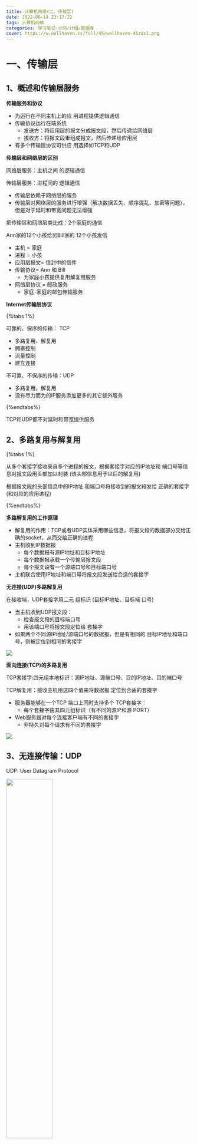 ```yaml
---
title: 计算机网络(二、传输层)
date: 2022-06-14 23:17:22
tags: 计算机网络
categories: 学习笔记-计网/计组/数据库
cover: https://w.wallhaven.cc/full/45/wallhaven-45zdx1.png
---
```


# 一、传输层

## 1、概述和传输层服务

**传输服务和协议**

-  为运行在不同主机上的应 用进程提供逻辑通信
-  传输协议运行在端系统
   -  发送方：将应用层的报文分成报文段，然后传递给网络层
   -  接收方：将报文段重组成报文，然后传递给应用层
-  有多个传输层协议可供应 用选择如TCP和UDP

**传输层和网络层的区别**

 网络层服务：主机之间 的逻辑通信

 传输层服务：进程间的 逻辑通信

-  传输层依赖于网络层的服务
-  传输层对网络层的服务进行增强（解决数据丢失、顺序混乱、加密等问题），但是对于延时和带宽问题无法增强

把传输层和网络层类比成：2个家庭的通信

Ann家的12个小孩给另Bill家的 12个小孩发信 

- 主机 = 家庭 
- 进程 = 小孩 
- 应用层报文= 信封中的信件 
- 传输协议= Ann 和 Bill 
  - 为家庭小孩提供复用解复用服务 
- 网络层协议 = 邮政服务 
  - 家庭-家庭的邮包传输服务

**Internet传输层协议**

{%tabs 1%}

<!--tab TCP-->

 可靠的、保序的传输： TCP

- 多路复用、解复用
- 拥塞控制
- 流量控制
- 建立连接

<!--endtab-->

<!--tab UDP-->

 不可靠、不保序的传输：UDP

- 多路复用，解复用
- 没有尽力而为的IP服务添加更多的其它额外服务

<!--endtab-->

{%endtabs%}

TCP和UDP都不对延时和带宽提供服务

##  2、多路复用与解复用

{%tabs 1%}

<!--tab 在发送方主机多路复用-->

从多个套接字接收来自多个进程的报文，根据套接字对应的IP地址和 端口号等信息对报文段用头部加以封装 (该头部信息用于以后的解复用)

<!--endtab-->

<!--tab 接收方主机多路解复用-->

根据报文段的头部信息中的IP地址 和端口号将接收到的报文段发给 正确的套接字(和对应的应用进程)

<!--endtab-->

{%endtabs%}

**多路解复用的工作原理**

- 解复用的作用：TCP或者UDP实体采用哪些信息，将报文段的数据部分交给正确的socket，从而交给正确的进程
- 主机收到IP数据报
  - 每个数据报有源IP地址和目标IP地址
  - 每个数据报承载一个传输层报文段
  - 每个报文段有一个源端口号和目标端口号
- 主机联合使用IP地址和端口号将报文段发送给合适的套接字

**无连接(UDP)多路解复用**

 在接收端，UDP套接字用二元 组标识 (目标IP地址、目标端 口号)

-  当主机收到UDP报文段：
   -  检查报文段的目标端口号
   -  用该端口号将报文段定位给 套接字
-  如果两个不同源IP地址/源端口号的数据报，但是有相同的 目标IP地址和端口号，则被定位到相同的套接字

![](https://s1.ax1x.com/2022/06/09/Xys1c6.md.png)

**面向连接(TCP)的多路复用**

 TCP套接字:四元组本地标识：源IP地址、源端口号、目的IP地址、目的端口号

TCP解复用：接收主机用这四个值来将数据报 定位到合适的套接字

-  服务器能够在一个TCP 端口上同时支持多个 TCP套接字：
   -  每个套接字由其四元组标识（有不同的源IP和源 PORT）
-  Web服务器对每个连接客户端有不同的套接字
   -  非持久对每个请求有不同的套接字

![](https://s1.ax1x.com/2022/06/09/Xys3jK.png)

##  3、无连接传输：UDP

UDP: User Datagram Protocol

<img src="https://s1.ax1x.com/2022/06/14/XIa4Mj.png" width="50%" />



**UDP校验**

目的： 检测在被传输报文段中的差错 (如比特反转)

发送方：

-  将报文段的内容视为16 比特的整数
-  校验和：报文段的加法 和 （1的补运算）
-  发送方将校验和放在 UDP的校验和字段

接收方：

-  计算接收到的报文段的校验和
- 检查计算出的校验和与校验 和字段的内容是否相等：
  -  不相等–--检测到差错
  -  相等–--没有检测到差错 ，但也许还是有差错

案例：

![](https://s1.ax1x.com/2022/06/14/XIdaT0.md.png)



## 4、可靠数据传输的原理

开发可靠数据传输协议（ rdt ）reliable data transfer

有限状态机 (FSM)

**确认(ACK)**：接收方显式地告诉发送方分组已被正确接收 

 **否定确认( NAK)**: 接收方显式地告诉发送方分组发生了差错 • 

### rdt2.0

rdt2.0中的新机制：采用差错控制编码进行差错检测 

-  发送方差错控制编码、缓存 
- 接收方使用编码检错 
- 接收方的反馈：控制报文（ACK，NAK）：接收方->发送方 
- 发送方收到反馈相应的动作

存在的问题：

如果ACK/NAK出错？ 发送方不知道接收方发 生了什么事情！

### rdt2.1

**rdt2.1**：发送方处理出错的ACK/NAK

![](https://s1.ax1x.com/2022/07/24/jvpFA0.md.png)



**发送方：**

-  在分组中加入序列号 ， 两个序列号（0，1）就 足够了 ， 一次只发送一个未经确认 的分组。
-  必须检测接收方发过来的ACK/NAK是否 出错
-  状态数变成了两倍（ 必须记住当前分组的序列 号为0还是1）

**接收方：**

-  必须检测接收到的分组 是否是重复的（ 状态会指示希望接收到的 分组的序号为0还是1）
-  注意：接收方并不知道 发送方是否正确收到了 其ACK/NAK（ 没有安排确认的确认）
- 接收方不知道它最后发送的ACK/NAK是否被正确地收到， 也就是发送方不对收到的ack/nak给确认，没有所谓的确认的确认；

### rdt2.2

rdt2.2：无NAK的协议

- 功能同rdt2.1，但只使用ACK(ack 要编号）
- 接收方对最后正确接收的分组发ACK，以替代NAK
  -  接收方必须显式地包含被正确接收分组的序号
-  当收到重复的ACK（如：再次收到ack0）时，发送 方与收到NAK采取相同的动作：重传当前分组
- 为后面的一次发送多个数据单位做一个准备
  -  一次能够发送多个
  -  每一个的应答都有：ACK，NACK；麻烦
  -  使用对前一个数据单位的ACK，代替本数据单位的nak
  -  确认信息减少一半，协议处理简单

![](https://s1.ax1x.com/2022/07/27/vp4mOf.png)

### rdt3.0

rdt3.0：具有比特差错和分组丢失的信道

新的假设：下层信道可 能会丢失分组（数据 或ACK）

![](https://s1.ax1x.com/2022/07/27/vp5oaF.png)

![](https://s1.ax1x.com/2022/07/27/vp5HPJ.png)

-  过早超时（延迟的ACK）也能够正常工作；但是效率较低，一半 的分组和确认是重复的； 
- 设置一个合理的超时时间也是比较重要的

​	

- rdt3.0可以工作，但链路容量比较大的情况下，**性能很差** 

-  链路容量比较大，一次发一个PDU 的不能够充分利用链路的传输能力

**流水线协议**

流水线协议：允许发送方在未得到对方确认的情况下一次发送多个分组

-  必须增加序号的范围:用多个bit表示分组的序号
-  在发送方/接收方要有缓冲区
  -  发送方缓冲：未得到确认，可能需要重传； 
  -  接收方缓存：上层用户取用数据的速率≠接收到的数据速率；接收到的数据可 能乱序，排序交付（可靠）

### 滑动窗口(slide window)协议

**发送缓冲区** 

- 形式：内存中的一个区域，落入缓冲区的分组可以发送 
-  功能：用于存放已发送，但是没有得到确认的分组 
- 必要性：需要重发时可用

 **发送缓冲区中的分组** 

-  未发送的：落入发送缓冲区的分组，可以连续发送出去； 
-  已经发送出去的、等待对方确认的分组：发送缓冲区的分组只有得到确认 才能删除

前沿： 那些已发送但是未经确认分组的序号构成的空间

后沿：发送并确认的分组

![](https://s1.ax1x.com/2022/07/28/vCRVZF.png)

 发送窗口**后沿移动**

-  条件：收到老分组(后沿)的确认  
- 结果：发送缓冲区罩住新的分组，来了分组可以发 送 
-  移动的极限：不能够超过前沿

![](https://s1.ax1x.com/2022/07/28/vCRni9.png)

滑动窗口协议**发送过程**：

![](https://s1.ax1x.com/2022/07/28/vCRKR1.png)

 **接收窗口**的滑动和发送确认 

-  滑动： • 低序号的分组到来，接收窗口移动； 
- 高序号分组乱序到，缓存但不交付（因为要实现rdt，不允许失序），不滑动

![](https://s1.ax1x.com/2022/07/28/vCR3qO.png)



### GBN 和 SR协议处理接收窗口乱序

**Go-back-N:**

 GBN :接收窗口尺寸=1 

- 接收端：只能顺序接收 
- 发送端：从表现来看，一旦一个 分组没有发成功，如：0,1,2,3,4  ; 假如1未成功，234都发送出去 了，要返回1再发送；GB1
-  发送端拥有对最老的 未确认分组的定时器 ， 只需设置一个定时器 ， 当定时器到时时，**重传所有未确认分组**

**Selective Repeat:**

 SR: 接收窗口尺寸>1 

- 接收端：可以乱序接收 
-  发送端：发送0,1,2,3,4，一旦1 未成功，2,3,4,已发送，无需重 发，选择性发送1
-  发送方为每个未确认的 分组保持一个定时器 ， 当超时定时器到时，**只是重发到时的未确认分组**

**总结：**

![GBN和SR总结](https://s1.ax1x.com/2022/07/28/vCRoeU.png)

# 二、数据链路层

##  透明传输的实现方法

### 字符计数法

就是在帧的首部做计数，这个字符记录了当前帧有多少个字符。
缺点：如果在某一个帧内，标记位后面的某个字节的数据丢失，那么会影响后面的帧
比如3 1 1 和 4 2 2 2，如果前面的帧丢失变成 3 1，那么后面的4就会被补到前面变成 3 1 4导致错误

![image-20220929171313292](http://www.wanghongtao.xyz/typora/image-20220929171313292.png)

### 字符填充法

就是加头加尾分别标记开始结束，和零比特填充法（见下）对比，**开始和结束的对应的字符不一样**
但有可能出现数据内某段比特流数据正好**与标记字段重复**，从而导致误判断的情况

![image-20220929171651216](http://www.wanghongtao.xyz/typora/image-20220929171651216.png)

> ##### 解决方法：添加转义字符。即对于那些与标记字符重复的数据流，在它们的前面添加一段转义字符，这样接收方在解析帧时，看到这些转义字符就不会认为那些特殊的数据当成帧的开始/结束了

![image-20220929171741584](http://www.wanghongtao.xyz/typora/image-20220929171741584.png)

### 零比特填充法

1、在发送端，扫描整个信息段，只要出现5个1，就立即填入一个0.

2、在接收端收到一个帧时，先找到标志字段确定边界，再用硬件对比特流进行扫描。发现连续5个1时，就把后面的0删除。

![image-20220929172314100](http://www.wanghongtao.xyz/typora/image-20220929172314100.png)

> 保证了透明传输：在传送的比特流中可以穿送任意比特组合，而不会引起对帧边界的判断错误



### 违规编码法

因为曼彻斯特编码不使用高-高，低-低来表示，所以如果使用高-高，低-低来表示帧起始和终止就**不会与数据冲突**

> 由于字节计数法中count字段的脆弱性以及字符填充实现上的复杂性和不兼容性
>
> 目前普遍使用的帧同步法是比特填充和违规编码法

## 检错编码（奇偶校验码，循环冗余码CRC）

### 奇偶校验码

奇偶校验：只需包含1个附加比特。

- 对于偶校验，选择一个值，使得所有比特中1出现偶数次。
- 对于奇校验，选择一个值，使得所有比特中1出现奇数次。接收方通过检测1出现的次数判断是否出现差错。如果出现偶数个比特差错，则检验不出
- 缺点：只能检测出1，3，5，7…等等奇位数错误，检测成功率位50%

### 循环冗余码CRC

发送方和接收方协商一个r+1比特的生成多项式(G)，要起其最高比特位为1。发送方通过在d比特的数据后附加r比特，使得整个(d+r)比特的值能够被G整除。接收方用G去除(d+r)比特，如果余数非0，则出现差错

![image-20220929173248612](http://www.wanghongtao.xyz/typora/image-20220929173248612.png)



> ”可靠传输“：数据链路层发送端发送什么，接收端就收到什么。
>
> 链路层使用CRC检验，能够实现无比特差错的传输，但这还不是可靠传输

## 纠错编码（海明码）

一共分为四步

### **第一步 确认校验码位数r**

海明不等式
$$
2^{r} \geq k+r+1
$$
其中`r`为冗余信息位，k为信息位

比如要发送的数据：`D=101101`

- 数据的位数`k=6`
- 满足不等式的最小`r`为4
- 也就是`D=101101`的海明码应该有6+4=10位
- 其中原数据为6位，校验码4位

### 第二步 确定校验码和数据的位置

![image-20220929174439554](http://www.wanghongtao.xyz/typora/image-20220929174439554.png)

### 第三步 求出校验码的值

![image-20220929175241041](http://www.wanghongtao.xyz/typora/image-20220929175241041.png)

1. 先是通过二进制位确定有几位，本例一共有四位
2. 然后从p1开始看，看p1的二进制位的数值和所有信息位的对应位置的数值是否相同，然后找出来这些位

> 例如上图所标`D1,D2,D4,D5`它们的最后一位与`P1`相同
>
> 然后计算异或值，比如说这里`D1=1,D2=0,D4=1,D5=0`,就是p1要同时和**0**,**1**，**0**,**1**进行异或之后得到0
>
> 举例：**0**和**1**异或得1,1和**0**异或得1,1和**1**异或得0，那么p1和0异或得0，p1就是0了

3. 其他同理，按顺序计算出P2,P3,P4,然后填入表格

### 第四步 检测并纠错

就是和上面一样，将所有校验位进行运算，得出的结果的值就是错误的位

![image-20220929190012585](http://www.wanghongtao.xyz/typora/image-20220929190012585.png)





## 5、信道划分介质访问控制

**信道划分介质访问控制**：将使用介质的每个设备与来自同一信道上的其他设备的通信隔离开，把**时域**和**频域**资源合理地分配给网络上的设备。

**多路复用技术**：把多个信号组合在一条物理信道上进行传输，使得多个计算机或终端设备共享信道资源，提高信道利用率。

![](https://s1.ax1x.com/2022/09/09/vqX3i6.png)

### 频分多路复用

![](https://s1.ax1x.com/2022/09/09/vqjetP.png)

用户在分配到一定的频带后，在通信过程中自始至终都占用这个频带。频分复用的所有用户在同样的时间占用不同的带宽（频率带宽）资源。

优点：充分利用传输介质带宽，系统效率较高；由于技术比较成熟，实现也比较容易。

### 时分复用

![](https://s1.ax1x.com/2022/09/09/vqjthV.png)

将时间划分为一段段等长的时分复用帧（TDM帧）。每一个时分复用的用户在每一个TDM帧中占用固定序号的时隙，所有用户轮流占用信道。



> 频分复用类似于操作系统中的并行
>
> 时分复用类似于操作系统中的并发

**改进的时分复用统计时长复用**

![](https://s1.ax1x.com/2022/09/09/vqjOgS.png)



每一个STDM帧中的时隙数小于连接在集中器上的用户数。各用户有了数据就随时发往集中器的输入缓存，然后集中器按顺序依次扫描输入缓存，把缓存中输入数据放入STDM帧中，一个STDN帧满了就发出。STDM帧不是固定分配时隙，而是按需动态分配时隙。

# 

## 1、功能概述

数据链路层在**物理层提供服务的基础上向网络层提供服务**，最基本的服务就是将源自网络层的数据可靠地传输到相邻节点的目标网络层。其主要作用是**加强物理层传输原始比特流的功能**，将物理层提供的可能出错的物理连接改造成逻辑上无差错的数据链路，使之对网络层表现为一条无差别的链路。

## 2、链路层编址

以太网规定，一组电信号构成一个数据包，叫做”帧”（Frame）。

每一帧分成两个部分：标头（Head）和数据（Data）。

“标头”包含数据包的一些说明项，比如发送者、接受者、数据类型等等；”数据”则是数据包的具体内容。
 “标头”的长度，固定为18字节。”数据”的长度，最短为46字节，最长为1500字节。因此，整个”帧”最短为64字节，最长为1518字节。如果数据很长，就必须分割成多个帧进行发送。

## 3、MAC地址

上面提到，以太网数据包的”标头”，包含了发送者和接受者的信息。那么，发送者和接受者是如何标识呢？
 以太网规定，连入网络的所有设备，都必须具有”网卡”接口。数据包必须是从一块网卡，传送到另一块网卡。网卡的地址，就是数据包的发送地址和接收地址，这叫做**MAC地址**。

长度为6字节，共48比特，通常用十六进制表示法，地址的每个字节被表示为一对十六进制数

- 每个适配器具有一个唯一的MAC地址，不随位置发生变化
- 一台路由器的每个接口都有一个ARP模块和一个适配器
- MAC地址分配：当一个公司要生产适配器时，它支付象征性的费用购买一块MAC地址空间，IEEE分配这块地址时，固定前24比特，让公司自己为每个适配器生成后24比特的唯一组合

## ARP协议(地址解析协议)

通过MAC，我们定义了地址。但是我们紧接着就有一个问题，那就是一块网卡怎么会知道另一块网卡的MAC地址？
 答案就是ARP协议。

每个节点的ARP模块都在它的RAM中有一个ARP表，包含IP地址到MAC地址的映射关系，每个表项还包含TTL字段，表示表项过期时间（ARP表是自动创建的，如果某节点与子网断开连接，它的表项最终会从留在子网中的节点的表中删除。通常一个表项的过期时间是20分钟）

主机向其ARP模块提供一个IP地址，ARP模块返回IP地址对应的MAC地址

**ARP协议使用过程:Arp协议使用过程**：
检查ARP高速缓存，有对应表项则写入MAC帧，没有则用目的MAC地址为FF-FF-FF-FF-FF-FF的帧封装并广播ARP请求分组，同一局域网中所有主机都能收到该请求。目的主机收到请求后就会向源主机单播一个ARP响应分组，源主机收到后将此映射写入ARP缓存（10-20min更新一次）。

**ARP协议4种典型情况:Arp协议4种典型情况：**
1.主机A发给本网络上的主机B:用ARP找到主机B的硬件地址;
2.主机A发给另一网络上的主机B:用ARP找到本网络上一个路由器（网关）的硬件地址;

3.路由器发给本网络的主机A:用ARP找到主机A的硬件地址;
4.路由器发给另一网络的主机B:用ARP找到本网络上的一个路由器的硬件地址。

## 4、 随机接入协议

所有用户都可以随机发送信息，发送时可以占用全部带宽，理论上个人使用时比静态分配信道的速度更快

### 4.1ALOHA协议

帧到达节点时，立刻传输。如果发生碰撞，节点将立即(在完全传输碰撞帧后)以概率p重传。否则，等待一个帧传输时间，再以概率p重传。信道有效传输速率实际不是R bps，而是时隙ALOHA的一半

**时隙ALOHA协议**
 时间被划分为时隙，每个节点的时间同步，帧的传输只在时隙的开始时进行。如果发生碰撞，在下一个时隙开始时以概率p重传，否则等待一个时隙再以概率p重传…（信道有效传输速率实际不是R bps，而是0.37R bps）



### 4.2CSMA协议(载波侦听多路访问)

CS：载波侦听/监听，每一站在发送数据之前要检测一下总线上是否有其他计算机在发送数据。

MA：多点接入，表示许多计算机以多点接入的方式连接在一根总线上。

协议思想：发送帧之前，监听信道。

![image-20220928101944992](http://www.wanghongtao.xyz/typora/image-20220928101944992.png)

<table><thead><tr><th>名称</th><th>描述</th><th>优点</th><th>缺点</th></tr></thead><tbody><tr><td>1-坚持CSMA</td><td>发送信息时监听信道，一空闲下来就立即传输，信道忙也一直监听，如果发送时冲突就等待随机时长之后再监听</td><td>立即发送，利用率高</td><td>如果多台设备同时监听，那么会发生冲突</td></tr><tr><td>非坚持CSMA</td><td>发送信息时监听信道，如果空闲就立即传输，信道忙就随机等待一段时间后再监听</td><td>冲突发生的几率减少</td><td>因为需要等待，所以利用率不高</td></tr><tr><td>p-坚持CSMA</td><td>发送信息时监听信道，空闲时以概率p进行传输，概率1-p不传输。信道忙就随机等待一段时间后再监听</td><td>冲突减少的同时效率也比较高</td><td>即使发生冲突也要坚持发送数据，资源被浪费</td></tr></tbody></table>



### 4.3CSMA/CD协议

因为链路实际有长短，发送数据需要时间，这个时间内可能就被其他节点当成空闲状态导致发生碰撞。

先侦听信道，如果没有其它节点在使用信道，则传输数据。但是有碰撞检测，如果发生碰撞，会停止传输剩下的数据，等待一个随机时间(通常比传输一帧短)后，再进行尝试。

知道自己发生碰撞的最长时间是2τ（两倍的**传播时延**），就是一去一回

CS（carrier sense ）：载波侦听/监听，每一个站在发送数据之前以及发送数据时都要检测一下总线上是否有其他计算机在发送数据。

MA（multiple access）：多点接入，表示许多计算机以多点接入的方式连接在一根总线上。（总线型网络）

CD（collision detection）：碰撞检测（冲突检测），“边发送边监听”，适配器便发送数据边检测信道上信号电压的变化情况，以便判断自己在发送数据时其他站是否也在发送数据。

![image-20220928103324158](http://www.wanghongtao.xyz/typora/image-20220928103324158.png)

我们可以想到最小帧长的问题，因为如果帧太短，帧都发送完了才检测到碰撞导致停止，导致无法停止碰撞

![image-20220928103336883](http://www.wanghongtao.xyz/typora/image-20220928103336883.png)

### 4.4CSMA/CA协议

CA：（collision avoidance）也就是避免碰撞

为什么要有CSMA/CA？

- 无线局域网无法做到360度全面检测碰撞
- 隐蔽站 ，当A和C都检测不到信号，认为信道空闲时，同时向终端B发送数据帧，就会导致冲突。

CSMA/CA协议工作原理

**1、预约信道**：

发送数据之前，先检测信道是否空闲。

**2、RTS/CTS帧（可选）**

空闲则发出RTS（request to send），RTS包括发射端的地址、接收端的地址、下一份数据将持续发送等等信息：信道忙则等待。

接收端收到RTS，将相应CTS（clear to send）。

发送端收到CTS后，开始发送数据帧（同时预约信道：发送方告知其他站点自己要传多久数据）。

**3、ACK帧**

接收端收到数据帧后，将用CRC来检查数据是否正确，正确则相应ACK帧。

发送方收到ACK就可以进行下一个数据帧的发送，若煤油则一直重传至规定重发次数为止（采用二进制数退避算法来确定随机的推迟时间）



### 4.5CSMA/CD 与 CSMA/CA的区别

![image-20220928104726426](http://www.wanghongtao.xyz/typora/image-20220928104726426.png)

## 5、轮询访问介质访问控制

主要包括两大类，一个是**轮询协议**，另一个是**令牌传递协议**

###  5.1轮询协议

就是选出一个代表，让他控制所有的传输

三个问题

> - 轮询开销在随着服务的节点越多，需要用于查询是否发送数据发送的数据帧也就越多，会造成一定开销
> - 等待延迟就是因为这是轮流“邀请”，所以难免某个节点需要发送数据，但是主节点还在较远的需要里有需求的节点那边，导致需求得不到立即响应
> - 单点故障就是代表挂了

![image-20220928110442743](http://www.wanghongtao.xyz/typora/image-20220928110442743.png)

### 5.2令牌传递协议

在节点之间没有收发数据的需求时，令牌在节点之间循环。

发送数据的流程
①当一个节点需要时就可以获得这个令牌。然后修改这个令牌的状态（空闲->占用）
②再将令牌与数据帧结合，让其在节点构成的环之间流动
③不是目的地的节点收到令牌也不接受，直接略过，目标节点收到信息并复制一份到本地（传输完成），因为是个闭环，所以发送节点最后得到令牌
④最后，发送令牌的节点对令牌的内容进行检查，如果发现数据出错还要重新发一遍
问题基本和轮询协议相同
![image-20220928110650122](http://www.wanghongtao.xyz/typora/image-20220928110650122.png)

## 局域网

### 局域网的概念

局域网（Local Area Network）：简称LAN，是指在某一区域内由多台计算机互联成的计算机组使用广播信道。

特点：

- 覆盖范围小
- 使用专门铺设的传输介质，数据传输速率高（10Mb/s~10Gb/s）。
- 通信延迟短，误码率低，可靠性较高
- 各站为平等关系，共享传输信道
- 多采用分布式控制和广播式通信，能进行广播和组播。

决定局域网的主要要素为：网络拓扑，传输介质与介质访问控制方法

### 局域网的网络拓扑结构

常用的是**总线型拓扑**

![image-20220929191735208](http://www.wanghongtao.xyz/typora/image-20220929191735208.png)

### 局域网的传播介质

| 局域网     | 常用介质               |
| ---------- | ---------------------- |
| 有线局域网 | 双绞线，同轴电缆，光纤 |
| 无线局域网 | 电磁波                 |

### 局域网介质访问方法

1. CSMA/CD 常用于总线型局域网，也用于树形网络
2. 令牌总线 常用于总线型局域网，也用于树形网络（它是把总线型或者树形网络中的各个工作站按一定顺序如按接口地址大小排列成一个逻辑环。只有令牌持有者才能控制总线，才有发送信息的权利）。
3. 令牌环 用于环形局域网，如令牌环网

### 局域网的分类

1. 以太网 以太网是应用最为广泛的局域网，包括标准以太网（10Mbps）、快速以太网（100Mbps）、千兆以太网（1000Mbps）和10G以太网，他们都符合IEEE802.3系列标准规范。逻辑拓扑总线型，物理拓扑是星型或者拓展星型。使用CSMA/CD。
2. 令牌环网 物理上采用了星型拓扑结构，逻辑上是环形拓扑结构。
3. FDDI网（Flber Distributed Data Interface）
4. ATM网（Asynchronous Transfer Mode） 较新型的单元交换技术，使用53字节固定长度的单元进行交换。
5. 无线局域网（Wireless Local Area Network；WLAN） 采用IEEE 802.11标准

IEEE 802系列标准是IEEE 802 LAN/MAN 标准委员会制定的局域网、城域网技术标准。其中最广泛使用的有[以太网](https://baike.baidu.com/item/以太网?fromModule=lemma_inlink)、[令牌环](https://baike.baidu.com/item/令牌环?fromModule=lemma_inlink)、[无线局域网](https://baike.baidu.com/item/无线局域网?fromModule=lemma_inlink)等。这一系列标准中的每一个子标准都由委员会中的一个专门[工作组](https://baike.baidu.com/item/工作组/5103560?fromModule=lemma_inlink)负责。

###  IEEE802描述的局域网参考模型

IEEE802标准描述了局域网描述最低两层—物理层和数据链路层的功能以及与网络层的接口服务。其中数据链路层分为MAC子层和LLC子层。各层功能如下:

(1)物理层:与OSI/RM的物理层相对应,但所采用的具体协议标准的内容直接与传输介质有关。

(2)介质访问控制(MAC)层:具体管理通信实体接入信道而建立数据链路的控制过程。

(3)逻辑链路控制(LLC)层:提供一个或多个服务访问点,以复用的形式建立多点—多点之间的数据通信连接,并包括寻址、差错控制、顺序控制和流量控制等功能。

![image-20220929201147451](http://www.wanghongtao.xyz/typora/image-20220929201147451.png)

## 以太网

###  以太网概念

以太网（Ethernet）指的是由Xerox公司创建并由Xerox、Intel和DEC公司联合开发的基带总线局域网规范，是当今现有局域网采用的最为通用的通信协议标准。以太网使用CSMA/CD（载波监听多路访问及冲突检测）技术。

以太网有很多优点，以至于现在还处于统治地位

以太网的两个标准

DIX Ethernet V2：第一个局域网（以太网）规约。

IEEE 802.3：IEEE 802委员会802.3工作组制定的第一个IEEE的以太网标准。

**以太网提供无连接、不可靠的服务**

无连接：发送方和接收方之间无“握手过程”。

不可靠：不对发送方的数据帧编号，接收方不向发送方进行确认，差错直接丢弃，差错纠正由高层负责。

### 以太网的发展

粗同轴电缆-》细同轴电缆-》双绞线+集线器

物理拓扑：总线型-》星型

![image-20220929202622323](http://www.wanghongtao.xyz/typora/image-20220929202622323.png)

### 高速以太网

速率大于等于100MB/s的以太网称为高速以太网

1、100BASE-T以太网

在双绞线上传送100Mb/s基带信号的星型拓扑以太网，仍使用IEEE802.3的CSMA/CD协议。支持全双工和半双工，可在全双工方式下工作而无冲突。

2、吉比特以太网

在光纤或双绞线上传送1Gb/s信号

支持全双工和半双工，可在全双工方式下工作而无冲突。

3、吉比特

10吉比特以太网在光纤上传送10Gb/s信号。

## 无线局域网

![image-20220929203306040](http://www.wanghongtao.xyz/typora/image-20220929203306040.png)

### 两种无线局域网

![image-20220929203905810](http://www.wanghongtao.xyz/typora/image-20220929203905810.png)

![image-20220929203911370](http://www.wanghongtao.xyz/typora/image-20220929203911370.png)

## 广域网	

### 广域网的概述

广域网（WAN，Wide Area Network)，通常跨接很大的物理范围，所覆盖的范围从几十公里到几千公里，它能连接多个城市或国家，或横跨几个洲并能提供远距离通信，形成国际性的远程网络。

广域网的通信子网主要使用分组交换技术。广域网的通信子网可以利用公用分组交换网、卫星通信网和无线分组交换网，它将分布在不同地区的局域网或计算机系统互连起来，达到资源共享的目的。如因特网（Internet)是世界范围内最大的广域网。

![image-20220929204426000](http://www.wanghongtao.xyz/typora/image-20220929204426000.png)

### PPP协议（Point-to-Point Protocol）

PPP协议是目前**使用最广泛**的数据链路层协议，拨号基本都是PPP协议
PPP协议**仅支持全双工**链路

#### PPP协议需要满足的要求

![image-20220929204658881](http://www.wanghongtao.xyz/typora/image-20220929204658881.png)

#### PPP协议不需要满足的要求

- 纠错
- 流量控制
- 序号
- 不支持多点线路

####　PPP协议组成成分以及功能

1. 一个将IP数据报封装到串行链路（同步串行/异步串行）的方法。
2. 链路控制协议LCP：建立并维护数据链路层连接（身份验证）
3. 网络控制协议NCP：ppp可支持多种网络层协议，每个不同的网络层协议都要一个相应的NCP来配置，为网络层协议建立和配置逻辑连接。

####　PPP协议的帧格式

![image-20220929205445245](http://www.wanghongtao.xyz/typora/image-20220929205445245.png)

###  HDLC协议（High-Level Data Link Control）

#### HDLC协议概述

高级数据链路控制HDLC，是一个在同步网上传输数据、面向比特的数据链路层协议，它是由国际标准化组织ISO根据IBM公司的SDLC（SynchronousData Link Control）协议扩展开发而成的

数据报文可透明传输，用于实现透明传输的“0比特插入法”易于硬件实现

采用全双工通信

所有帧采用CRC检验，对信息帧进行顺序编号，可防止漏收或重份，传输可靠性高。

#### HDLC的三种站

**主站、从站、复合站**

- 主站的主要功能是发送命令（包括数据信息）帧、接收响应帧，并负责对整个链路的控制系统的初启、流程的控制、差错检测或恢复等。
- 从站的主要功能是接收由主站发来的命令帧，向主站发送响应帧，并且配合主站参与差错控制与差错恢复等链路控制。
- 复合站的主要功能是既能发送，又能接收命令帧和响应帧，并且负责整个链路的控制。

三种数据操作方式：

1. 正常响应方式
2. 异步平衡方式
3. 异步响应方式

#### HDLC的帧格式

![image-20220929211002954](http://www.wanghongtao.xyz/typora/image-20220929211002954.png)

#### PPP协议和HDLC协议对比

为什么HDLC协议更可靠，但是我们使用PPP协议？
 因为现在网络要求高，数据链路层本来就是不可靠的尽力传输，差错控制这些复杂的交给了TCP等

![image-20220929211221623](http://www.wanghongtao.xyz/typora/image-20220929211221623.png)

## 链路层设备

### 网桥（Bridge）

使用网桥时，由于网桥会根据mac地址进行过滤，所以**不会形成冲突域**

![image-20220929211405524](http://www.wanghongtao.xyz/typora/image-20220929211405524.png)

###  两种网桥

**透明网桥**

通过自学习来构建转发表。每一个通过网桥的数据包都会被记录下网桥收到数据时数据对应的地址和网桥自己的接口，通过许许多多的数据包的构造的缓存，网桥就可以知道哪个数据包在哪个接口，以后如果要穿数据包就知道要往哪个接口发送数据包了

**原路由网桥**

在发送时，直接将最佳路径放到帧首部。那么网桥如何获得最佳路径？通过广播方式向目标地址发送广播，此时可能会经过不同路由产生不同的路径，目标地址收到后再将每一条路径都发一个响应帧给网桥，网桥经过对比就知道哪个接口最快了

### 交换机

网桥接口越来越多，网桥就变成了交换机

交换机的任务是接收入链路层帧并将它们转发到出链路
 交换机自身对节点透明：某节点向另一节点寻址一个帧，顺利地将该帧发送进LAN，而不知道这个帧经过了某个交换机的接收与转发

1）交换机转发与过滤
 过滤：交换机决定一个帧是应该转发还是应该丢弃
 转发：决定一个帧应该被导向哪个接口

2）自学习(即插即用)
 交换机表是自动、动态、自治地建立的，没有来自网络管理员或配置协议的任何干预。换句话说，交换机是自学习的
 交换机表初始为空

**以太网交换机的两种交换方式**

- 直通式交换机： 查完目的地址（6B）就立即转发。延迟小，可靠性低，无法支持具有不同速率的端口的交换。
- 存储转发式交换机：将帧放入高速缓存，并检查是否正确，正确则转发，错误则丢弃。延迟大，可靠性高，可以支持具有不同速率的端口的交换。

### 冲突域和广播域

![image-20220929212624040](http://www.wanghongtao.xyz/typora/image-20220929212624040.png)

